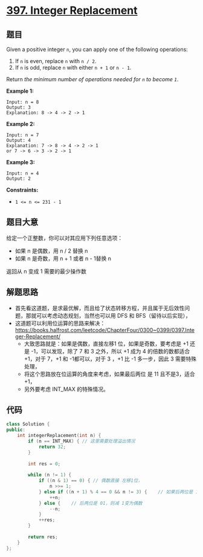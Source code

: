# [397. Integer Replacement](https://leetcode.com/problems/integer-replacement/)

## 题目

Given a positive integer `n`, you can apply one of the following operations:

1. If `n` is even, replace `n` with `n / 2`.
2. If `n` is odd, replace `n` with either `n + 1` or `n - 1`.

Return *the minimum number of operations needed for `n` to become `1`*.

 

**Example 1:**

```
Input: n = 8
Output: 3
Explanation: 8 -> 4 -> 2 -> 1
```

**Example 2:**

```
Input: n = 7
Output: 4
Explanation: 7 -> 8 -> 4 -> 2 -> 1
or 7 -> 6 -> 3 -> 2 -> 1
```

**Example 3:**

```
Input: n = 4
Output: 2
```

 

**Constraints:**

- `1 <= n <= 231 - 1`

## 题目大意

给定一个正整数，你可以对其应用下列任意选项：

* 如果 n 是偶数，用 n / 2 替换 n
* 如果 n 是奇数，用 n + 1 或者 n - 1替换 n

返回从 n 变成 1 需要的最少操作数

## 解题思路

* 首先看这道题，是求最优解，而且给了状态转移方程，并且属于无后效性问题，那就可以考虑动态规划，当然也可以用 DFS 和 BFS（留待以后实现），
* 这道题可以利用位运算的思路来解决：https://books.halfrost.com/leetcode/ChapterFour/0300~0399/0397.Integer-Replacement/
  * 大致思路就是：如果是偶数，直接左移1 位，如果是奇数，要考虑是 +1 还是 -1，可以发现，除了 7 和 3 之外，所以 +1 成为 4 的倍数的数都适合 +1，对于 7，+1 和 -1都可以，对于 3 ，+1 比 -1 多一步，因此 3 需要特殊处理，
  * 将这个思路放在位运算的角度来考虑，如果最后两位 是 11 且不是3，适合+1，
  * 另外要考虑 INT_MAX 的特殊情况。

## 代码

````c++
class Solution {
public:
    int integerReplacement(int n) {
        if (n == INT_MAX) { // 这里需要处理溢出情况
            return 32;
        }
        
        int res = 0;
        
        while (n != 1) {
            if ((n & 1) == 0) { // 偶数直接 左移1位，
                n >>= 1;
            } else if ((n + 1) % 4 == 0 && n != 3) {    // 如果后两位是 11 ，则 +1 之后必然是 4 的倍数，则 + 1变为偶数
                ++n;
            } else {    // 后两位是 01，则减 1变为偶数
                --n;
            }
            ++res;
        }
        
        return res;
    }
};
````

